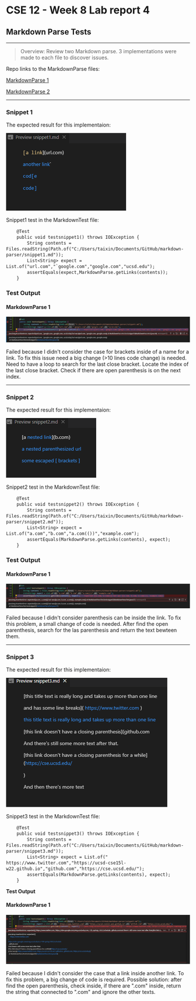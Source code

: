 # CSE 12 - Week 8 Lab report 4
## Markdown Parse Tests
- - -
> Overview: Review two Markdown parse.
 3 implementations were made to each file to discover issues.

Repo links to the MarkdownParse files:

[MarkdownParse 1](https://github.com/taixinw/markdown-parser)

[MarkdownParse 2](https://github.com/richmass1/markdown-parser)

- - - 
### Snippet 1

The expected result for this implementaion: <br/>


![snnipet1](snnipet1.png)

Snippet1 test in the MarkdownTest file:
```
    @Test
    public void testsnippet1() throws IOException {
        String contents = Files.readString(Path.of("C:/Users/taixin/Documents/GitHub/markdown-parser/snippet1.md"));
        List<String> expect = List.of("url.com","`google.com","google.com","ucsd.edu");
        assertEquals(expect,MarkdownParse.getLinks(contents));
    }

```
### **Test Output**
#### MarkdownParse 1
![output1](s1output.png)

Failed because I didn't consider the case for brackets inside of a name for a link. To fix this issue need a big change (>10 lines code change) is needed. 
Need to have a loop to search for the last close bracket. Locate the index of the last close bracket.
Check if there are open parenthesis is on the next index.

- - -
### Snippet 2
The expected result for this implementaion:<br/>


![snnipet2](snnipet2.png)

Snippet2 test in the MarkdownTest file:
```
    @Test
    public void testsnippet2() throws IOException {
        String contents = Files.readString(Path.of("C:/Users/taixin/Documents/GitHub/markdown-parser/snippet2.md"));
        List<String> expect = List.of("a.com","b.com","a.com(())","example.com");
        assertEquals(MarkdownParse.getLinks(contents), expect);
    }

```
### **Test Output**

#### MarkdownParse 1 
![output2](s2output.png)

Failed because I didn't consider parenthesis can be inside the link.
To fix this problem, a small change of code is needed. 
 After find the open parenthesis, search for the las parenthesis and return the text bewteen them.


- - - 
### Snippet 3

The expected result for this implementaion:<br/>


![snnipet3](snnipet3.png)

Snippet3 test in the MarkdownTest file:
```
    @Test
    public void testsnippet3() throws IOException {
        String contents = Files.readString(Path.of("C:/Users/taixin/Documents/GitHub/markdown-parser/snippet3.md"));
        List<String> expect = List.of(" https://www.twitter.com","https://ucsd-cse15l-w22.github.io","github.com","https://cse.ucsd.edu/");
        assertEquals(MarkdownParse.getLinks(contents), expect);
    }

```
**Test Output**

#### MarkdownParse 1 
![output3](s3output.png)

Failed because I didn't consider the case that a link inside another link.
To fix this problem, a big change of code is required. 
Possible solution: after find the open parenthesis, check inside, if there are ".com" inside, return the string that connected to ".com" and ignore the other texts. 

